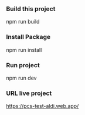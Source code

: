 ### Build this project
npm run build

### Install Package
npm run install

### Run project
npm run dev

### URL live project
https://pcs-test-aldi.web.app/
